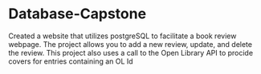 # Database-Capstone
Created a website that utilizes postgreSQL to facilitate a book review webpage. The project allows you to add a new review, update, and delete the review.  This project also uses a call to the Open Library API to procide covers for entries containing an OL Id
